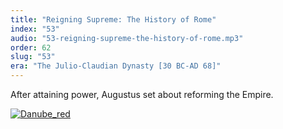 ```yaml
---
title: "Reigning Supreme: The History of Rome"
index: "53"
audio: "53-reigning-supreme-the-history-of-rome.mp3"
order: 62
slug: "53"
era: "The Julio-Claudian Dynasty [30 BC-AD 68]"
---
```


After attaining power, Augustus set about reforming the Empire.

[![Danube_red](http://thehistoryofrome.typepad.com/.a/6a01053629a711970c0115706b63a6970b-800wi "Danube_red")](http://thehistoryofrome.typepad.com/.a/6a01053629a711970c0115706b63a6970b-pi)


